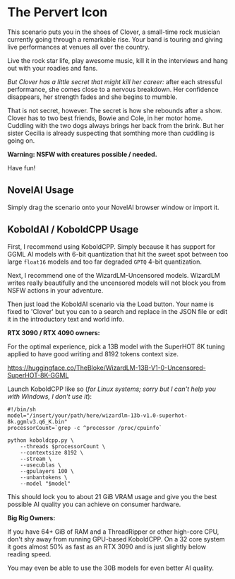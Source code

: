 The Pervert Icon
================

This scenario puts you in the shoes of Clover, a small-time rock musician
currently going through a remarkable rise. Your band is touring and giving
live performances at venues all over the country.

Live the rock star life, play awesome music, kill it in the interviews and
hang out with your roadies and fans.

*But Clover has a little secret that might kill her career:* after each
stressful performance, she comes close to a nervous breakdown. Her confidence
disappears, her strength fades and she begins to mumble. 

That is not secret, however. The secret is how she rebounds after a show.
Clover has to two best friends, Bowie and Cole, in her motor home. Cuddling
with the two dogs always brings her back from the brink. But her sister
Cecilia is already suspecting that somthing more than cuddling is going on.

**Warning: NSFW with creatures possible / needed.**

Have fun!


NovelAI Usage
-------------

Simply drag the scenario onto your NovelAI browser window or import it.


KoboldAI / KoboldCPP Usage
--------------------------

First, I recommend using KoboldCPP. Simply because it has support for GGML
AI models with 6-bit quantization that hit the sweet spot between too large
`float16` models and too far degraded `GPTQ` 4-bit quantization.

Next, I recommend one of the WizardLM-Uncensored models. WizardLM writes
really beautifully and the uncensored models will not block you from NSFW
actions in your adventure.

Then just load the KoboldAI scenario via the Load button. Your name is fixed
to 'Clover' but you can to a search and replace in the JSON file or edit it
in the introductory text and world info.


**RTX 3090 / RTX 4090 owners:**

For the optimal experience, pick a 13B model with the SuperHOT 8K tuning
applied to have good writing and 8192 tokens context size.

https://huggingface.co/TheBloke/WizardLM-13B-V1-0-Uncensored-SuperHOT-8K-GGML

Launch KoboldCPP like so (*for Linux systems; sorry but I can't help you with
Windows, I don't use it*):

    #!/bin/sh
    model="/insert/your/path/here/wizardlm-13b-v1.0-superhot-8k.ggmlv3.q6_K.bin"
    processorCount=`grep -c ^processor /proc/cpuinfo`

    python koboldcpp.py \
        --threads $processorCount \
        --contextsize 8192 \
        --stream \
        --usecublas \
        --gpulayers 100 \
        --unbantokens \
        --model "$model"

This should lock you to about 21 GiB VRAM usage and give you the best possible
AI quality you can achieve on consumer hardware.

**Big Rig Owners:**

If you have 64+ GiB of RAM and a ThreadRipper or other high-core CPU,
don't shy away from running GPU-based KoboldCPP. On a 32 core system it goes
almost 50% as fast as an RTX 3090 and is just slightly below reading speed.

You may even be able to use the 30B models for even better AI quality.
